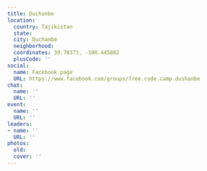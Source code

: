 ```yaml
---
title: Duchanbe
location:
  country: Tajikistan
  state: 
  city: Duchanbe
  neighborhood: 
  coordinates: 39.78373, -100.445882
  plusCode: ''
social:
  name: Facebook page
  URL: https://www.facebook.com/groups/free.code.camp.dushanbe
chat:
  name: ''
  URL: ''
event:
  name: ''
  URL: ''
leaders:
- name: ''
  URL: ''
photos:
  old: 
  cover: ''
---
```

